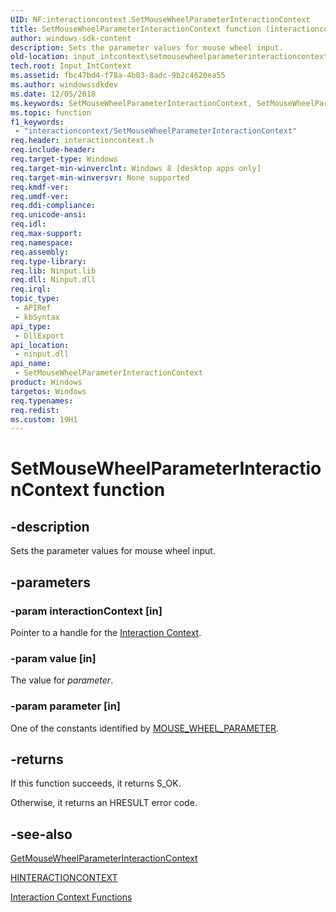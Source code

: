 ```yaml
---
UID: NF:interactioncontext.SetMouseWheelParameterInteractionContext
title: SetMouseWheelParameterInteractionContext function (interactioncontext.h)
author: windows-sdk-content
description: Sets the parameter values for mouse wheel input.
old-location: input_intcontext\setmousewheelparameterinteractioncontext.htm
tech.root: Input_IntContext
ms.assetid: fbc47bd4-f78a-4b03-8adc-9b2c4620ea55
ms.author: windowssdkdev
ms.date: 12/05/2018
ms.keywords: SetMouseWheelParameterInteractionContext, SetMouseWheelParameterInteractionContext function, input_intcontext.setmousewheelparameterinteractioncontext, interactioncontext.setmousewheelparameterinteractioncontext, interactioncontext/SetMouseWheelParameterInteractionContext
ms.topic: function
f1_keywords: 
 - "interactioncontext/SetMouseWheelParameterInteractionContext"
req.header: interactioncontext.h
req.include-header: 
req.target-type: Windows
req.target-min-winverclnt: Windows 8 [desktop apps only]
req.target-min-winversvr: None supported
req.kmdf-ver: 
req.umdf-ver: 
req.ddi-compliance: 
req.unicode-ansi: 
req.idl: 
req.max-support: 
req.namespace: 
req.assembly: 
req.type-library: 
req.lib: Ninput.lib
req.dll: Ninput.dll
req.irql: 
topic_type:
 - APIRef
 - kbSyntax
api_type:
 - DllExport
api_location:
 - ninput.dll
api_name:
 - SetMouseWheelParameterInteractionContext
product: Windows
targetos: Windows
req.typenames: 
req.redist: 
ms.custom: 19H1
---
```


# SetMouseWheelParameterInteractionContext function


## -description


Sets the parameter values for mouse wheel input. 


## -parameters




### -param interactionContext [in]

Pointer to a handle for the <a href="https://docs.microsoft.com/previous-versions/windows/desktop/input_intcontext/interaction-context-portal">Interaction Context</a>.


### -param value [in]

The value for <i>parameter</i>. 


### -param parameter [in]

One of the constants identified by <a href="https://docs.microsoft.com/previous-versions/windows/desktop/api/interactioncontext/ne-interactioncontext-mouse_wheel_parameter">MOUSE_WHEEL_PARAMETER</a>.


## -returns



If this function succeeds, it returns S_OK.
 
Otherwise, it returns an HRESULT error code.




## -see-also




<a href="https://docs.microsoft.com/previous-versions/windows/desktop/api/interactioncontext/nf-interactioncontext-getmousewheelparameterinteractioncontext">GetMouseWheelParameterInteractionContext</a>



<a href="https://docs.microsoft.com/previous-versions/windows/desktop/input_intcontext/hinteractioncontext">HINTERACTIONCONTEXT</a>



<a href="https://docs.microsoft.com/previous-versions/windows/desktop/input_intcontext/functions">Interaction Context Functions</a>
 

 

